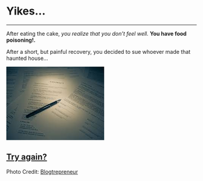 # Yikes...
---

After eating the cake, _you realize that you don’t feel well._ **You have food poisoning!.**

After a short, but painful recovery, you decided to sue whoever made that haunted house...

<img src="https://raw.githubusercontent.com/xiurongy3506/cyoa-project/master/old-wooden-door/paper.jpg" id="c9.io" alt="" />

## [Try again?](../home.md)


Photo Credit: [Blogtrepreneur](https://www.flickr.com/photos/143601516@N03/28108832021/in/album-72157670811942945/)